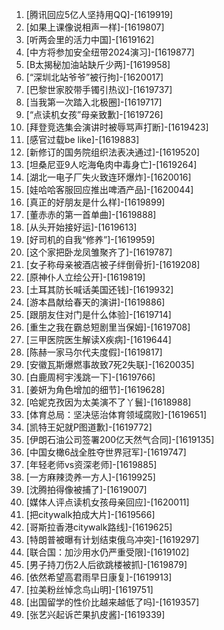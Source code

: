 
1. [腾讯回应5亿人坚持用QQ]-[1619919]
1. [如果上课像说相声一样]-[1619807]
1. [听两会里的活力中国]-[1619162]
1. [中方将参加安全纽带2024演习]-[1619877]
1. [B太揭秘加油站缺斤少两]-[1619958]
1. [“深圳北站爷爷”被行拘]-[1620017]
1. [巴黎世家胶带手镯引热议]-[1619737]
1. [当我第一次踏入北极圈]-[1619717]
1. [“点读机女孩”母亲致歉]-[1619726]
1. [拜登竞选集会演讲时被辱骂声打断]-[1619423]
1. [感官过载be like]-[1619883]
1. [新修订的国务院组织法表决通过]-[1619520]
1. [坦桑尼亚9人吃海龟肉中毒身亡]-[1619264]
1. [湖北一电子厂失火致连环爆炸]-[1620016]
1. [娃哈哈客服回应推出啤酒产品]-[1620044]
1. [真正的好朋友是什么样]-[1619899]
1. [董赤赤的第一首单曲]-[1619888]
1. [从头开始接好运]-[1619613]
1. [好司机的自我“修养”]-[1619959]
1. [这个家把卧龙凤雏聚齐了]-[1619787]
1. [女子称母亲被酒店被子绊倒骨折]-[1619208]
1. [原神仆人立绘公开]-[1619819]
1. [土耳其防长喊话美国还钱]-[1619932]
1. [游本昌献给春天的演讲]-[1619886]
1. [跟朋友住对门是什么体验]-[1619714]
1. [重生之我在霸总短剧里当保姆]-[1619708]
1. [三甲医院医生解读X疾病]-[1619644]
1. [陈赫一家马尔代夫度假]-[1619817]
1. [安徽瓦斯爆燃事故致7死2失联]-[1620035]
1. [白鹿周柯宇浅跳一下]-[1619766]
1. [姜妍为角色增加的细节]-[1619628]
1. [哈妮克孜因为太美演不了丫鬟]-[1618988]
1. [体育总局：坚决惩治体育领域腐败]-[1619651]
1. [凯特王妃就P图道歉]-[1619772]
1. [伊朗石油公司签署200亿天然气合同]-[1619135]
1. [中国女橄6战全胜夺世界冠军]-[1619747]
1. [年轻老师vs资深老师]-[1619885]
1. [一方麻辣烫养一方人]-[1619925]
1. [沈腾拍得像被捕了]-[1619007]
1. [媒体人评点读机女孩母亲回应]-[1620011]
1. [把citywalk拍成大片]-[1619566]
1. [哥斯拉香港citywalk路线]-[1619625]
1. [特朗普被曝有计划结束俄乌冲突]-[1619297]
1. [联合国：加沙用水仍严重受限]-[1619102]
1. [男子持刀伤2人后欲跳楼被抓]-[1619879]
1. [依然希望高君雨早日康复]-[1619913]
1. [拉美粉丝悼念鸟山明]-[1619751]
1. [出国留学的性价比越来越低了吗]-[1619357]
1. [张艺兴起诉芒果扒皮酱]-[1619339]